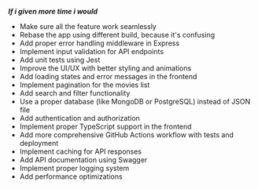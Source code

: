***If i given more time i would***

- Make sure all the feature work seamlessly
- Rebase the app using different build, because it's confusing
- Add proper error handling middleware in Express
- Implement input validation for API endpoints
- Add unit tests using Jest
- Improve the UI/UX with better styling and animations
- Add loading states and error messages in the frontend
- Implement pagination for the movies list
- Add search and filter functionality
- Use a proper database (like MongoDB or PostgreSQL) instead of JSON file
- Add authentication and authorization
- Implement proper TypeScript support in the frontend
- Add more comprehensive GitHub Actions workflow with tests and deployment
- Implement caching for API responses
- Add API documentation using Swagger
- Implement proper logging system
- Add performance optimizations
